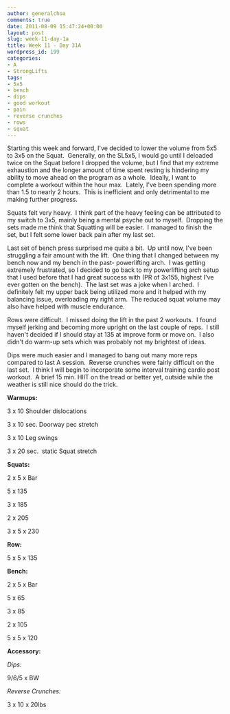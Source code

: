 ```yaml
---
author: generalchoa
comments: true
date: 2011-08-09 15:47:24+00:00
layout: post
slug: week-11-day-1a
title: Week 11 - Day 31A
wordpress_id: 199
categories:
- A
- StrongLifts
tags:
- 5x5
- bench
- dips
- good workout
- pain
- reverse crunches
- rows
- squat
---
```


Starting this week and forward, I've decided to lower the volume from 5x5 to 3x5 on the Squat.  Generally, on the SL5x5, I would go until I deloaded twice on the Squat before I dropped the volume, but I find that my extreme exhaustion and the longer amount of time spent resting is hindering my ability to move ahead on the program as a whole.  Ideally, I want to complete a workout within the hour max.  Lately, I've been spending more than 1.5 to nearly 2 hours.  This is inefficient and only detrimental to me making further progress.

Squats felt very heavy.  I think part of the heavy feeling can be attributed to my switch to 3x5, mainly being a mental psyche out to myself.  Dropping the sets made me think that Squatting will be easier.  I managed to finish the set, but I felt some lower back pain after my last set.

Last set of bench press surprised me quite a bit.  Up until now, I've been struggling a fair amount with the lift.  One thing that I changed between my bench now and my bench in the past- powerlifting arch.  I was getting extremely frustrated, so I decided to go back to my powerlifting arch setup that I used before that I had great success with (PR of 3x155, highest I've ever gotten on the bench).  The last set was a joke when I arched.  I definitely felt my upper back being utilized more and it helped with my balancing issue, overloading my right arm.  The reduced squat volume may also have helped with muscle endurance.

Rows were difficult.  I missed doing the lift in the past 2 workouts.  I found myself jerking and becoming more upright on the last couple of reps.  I still haven't decided if I should stay at 135 at improve form or move on.  I also didn't do warm-up sets which was probably not my brightest of ideas.

Dips were much easier and I managed to bang out many more reps compared to last A session.  Reverse crunches were fairly difficult on the last set.  I think I will begin to incorporate some interval training cardio post workout.  A brief 15 min. HIIT on the tread or better yet, outside while the weather is still nice should do the trick.

**Warmups:**

3 x 10 Shoulder dislocations

3 x 10 sec. Doorway pec stretch

3 x 10 Leg swings

3 x 20 sec.  static Squat stretch

**Squats:**

2 x 5 x Bar

5 x 135

3 x 185

2 x 205

3 x 5 x 230

**Row:**

5 x 5 x 135

**Bench:**

2 x 5 x Bar

5 x 65

3 x 85

2 x 105

5 x 5 x 120

**Accessory:**

_Dips:_

9/6/5 x BW

_Reverse Crunches:_

3 x 10 x 20lbs
